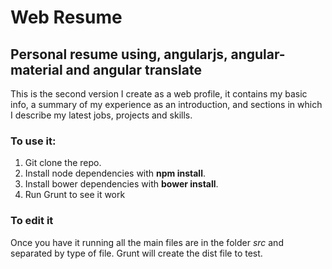 Web Resume
====================

Personal resume using, angularjs, angular-material and angular translate
------------------------------------------------------------------------

This is the second version I create as a web profile, it contains my basic info, 
a summary of my experience as an introduction, and sections in which I describe my latest
jobs, projects and skills.

### To use it:

1. Git clone the repo.
2. Install node dependencies with __npm install__.
3. Install bower dependencies with **bower install**.
4. Run Grunt to see it work


### To edit it

Once you have it running all the main files are in the folder *src* and separated by type of file.
Grunt will create the dist file to test.


